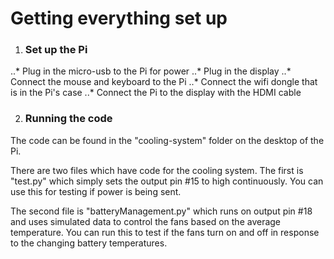 # Getting everything set up
1. ### Set up the Pi
..* Plug in the micro-usb to the Pi for power
..* Plug in the display
..* Connect the mouse and keyboard to the Pi
..* Connect the wifi dongle that is in the Pi's case
..* Connect the Pi to the display with the HDMI cable

2. ### Running the code
The code can be found in the "cooling-system" folder on the desktop of the Pi. 

There are two files which have code for the cooling system. The first is "test.py" which simply sets the output pin #15 to high continuously. You can use this for testing if power is being sent. 

The second file is "batteryManagement.py" which runs on output pin #18 and uses simulated data to control the fans based on the average temperature. You can run this to test if the fans turn on and off in response to the changing battery temperatures. 
